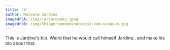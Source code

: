 ```yaml
---
title: '4'
author: Malcolm Jardine
imageUrlA: /img/jarjardanks.jpeg
imageUrlB: /img/thispersondoesnotexist-com-uuuuuuh.jpg
---
```

This is Jardine's bio. Weird that he would call himself Jardine.. and make his bio about that.
